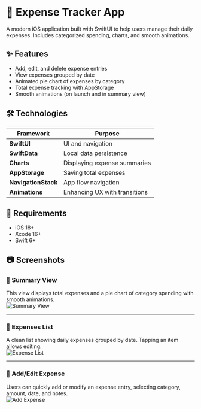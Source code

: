 # 📱 Expense Tracker App

A modern iOS application built with SwiftUI to help users manage their daily expenses. Includes categorized spending, charts, and smooth animations.

## ✨ Features

- Add, edit, and delete expense entries
- View expenses grouped by date
- Animated pie chart of expenses by category
- Total expense tracking with AppStorage
- Smooth animations (on launch and in summary view)

## 🛠 Technologies

| Framework      | Purpose                            |
|----------------|------------------------------------|
| **SwiftUI**    | UI and navigation                  |
| **SwiftData**  | Local data persistence             |
| **Charts**     | Displaying expense summaries       |
| **AppStorage** | Saving total expenses              |
| **NavigationStack** | App flow navigation           |
| **Animations** | Enhancing UX with transitions      |

## 🧪 Requirements

- iOS 18+
- Xcode 16+
- Swift 6+

## 📷 Screenshots

### 🔸 Summary View  
This view displays total expenses and a pie chart of category spending with smooth animations.  
![Summary View](summary_view.png)

---

### 🔸 Expenses List  
A clean list showing daily expenses grouped by date. Tapping an item allows editing.  
![Expense List](expense_list.png)

---

### 🔸 Add/Edit Expense  
Users can quickly add or modify an expense entry, selecting category, amount, date, and notes.  
![Add Expense](add_expense.png)

